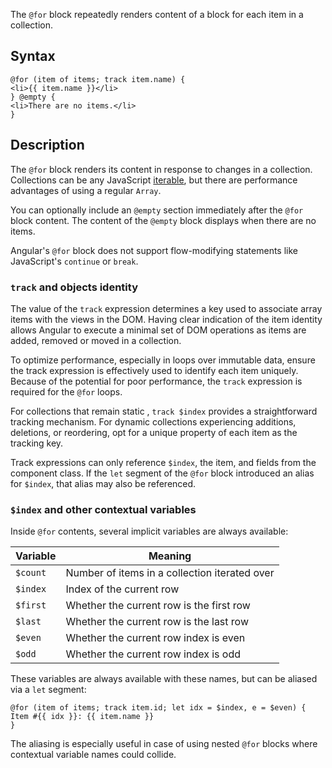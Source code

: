 The `@for` block repeatedly renders content of a block for each item in a collection.

## Syntax

```angular-html
@for (item of items; track item.name) {
<li>{{ item.name }}</li>
} @empty {
<li>There are no items.</li>
}
```

## Description

The `@for` block renders its content in response to changes in a collection. Collections can be any
JavaScript [iterable](https://developer.mozilla.org/en-US/docs/Web/JavaScript/Reference/Iteration_protocols),
but there are performance advantages of using a regular `Array`.

You can optionally include an `@empty` section immediately after the `@for` block content. The
content of the `@empty` block displays when there are no items.

Angular's `@for` block does not support flow-modifying statements like JavaScript's `continue` or `break`.

### `track` and objects identity

The value of the `track` expression determines a key used to associate array items with the views in
the DOM. Having clear indication of the item identity allows Angular to execute a minimal set of DOM
operations as items are added, removed or moved in a collection.

To optimize performance, especially in loops over immutable data, ensure the track expression is effectively used to
identify each item uniquely. Because of the potential for poor performance, the `track` expression
is required for the `@for` loops.

For collections that remain static , `track $index` provides a straightforward tracking mechanism. For dynamic
collections experiencing additions, deletions, or reordering, opt for a
unique property of each item as the tracking key.

Track expressions can only reference `$index`, the item, and fields from the component class. If the `let` segment of the `@for` block introduced an alias for `$index`, that alias may also be referenced.

### `$index` and other contextual variables

Inside `@for` contents, several implicit variables are always available:

| Variable | Meaning                                       |
|----------|-----------------------------------------------|
| `$count` | Number of items in a collection iterated over |
| `$index` | Index of the current row                      |
| `$first` | Whether the current row is the first row      |
| `$last`  | Whether the current row is the last row       |
| `$even`  | Whether the current row index is even         |
| `$odd`   | Whether the current row index is odd          |

These variables are always available with these names, but can be aliased via a `let` segment:

```angular-html
@for (item of items; track item.id; let idx = $index, e = $even) {
Item #{{ idx }}: {{ item.name }}
}
```

The aliasing is especially useful in case of using nested `@for` blocks where contextual variable
names could collide.
